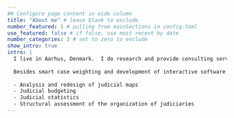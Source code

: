 ```yaml
---
## Configure page content in wide column
title: "About me" # leave blank to exclude
number_featured: 1 # pulling from mainSections in config.toml
use_featured: false # if false, use most recent by date
number_categories: 3 # set to zero to exclude
show_intro: true
intro: |
  I live in Aarhus, Denmark.  I do research and provide consulting services in Denmark and internationally. This website is dedicated to my international projects. 
  
  Besides smart case weighting and development of interactive software applications, I also provide advice on the following issues:
  
  - Analysis and redesign of judicial maps
  - Judicial budgeting
  - Judicial statistics
  - Structural assessment of the organization of judiciaries
---
```


